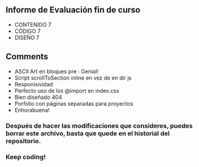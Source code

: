 ## Informe de Evaluación fin de curso
- CONTENIDO 7
- CÓDIGO 7
- DISEÑO 7

## Comments
- ASCII Art en bloques pre : Genial!
- Script scrollToSection inline en vez de en dir js
- Responisividad
- Perfecto uso de los @import en index.css
- Bien diseñado 404
- Porfolio con páginas separadas para proyectos
- Enhorabuena!

### Después de hacer las modificaciones que consideres, puedes borrar este archivo, basta que quede en el historial del repositorio.
### Keep coding!
